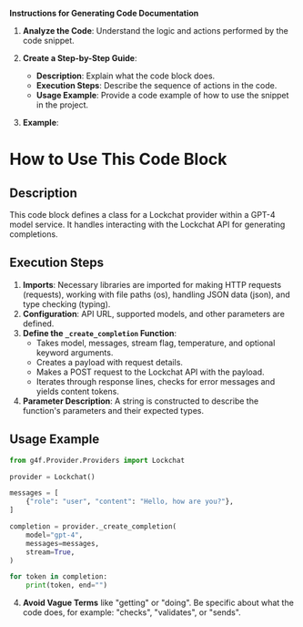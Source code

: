 **Instructions for Generating Code Documentation**

1. **Analyze the Code**: Understand the logic and actions performed by the code snippet.

2. **Create a Step-by-Step Guide**:
    - **Description**: Explain what the code block does.
    - **Execution Steps**: Describe the sequence of actions in the code.
    - **Usage Example**: Provide a code example of how to use the snippet in the project.

3. **Example**:

How to Use This Code Block
=========================================================================================

Description
-------------------------
This code block defines a class for a Lockchat provider within a GPT-4 model service. It handles interacting with the Lockchat API for generating completions.

Execution Steps
-------------------------
1. **Imports**: Necessary libraries are imported for making HTTP requests (requests), working with file paths (os), handling JSON data (json), and type checking (typing).
2. **Configuration**: API URL, supported models, and other parameters are defined.
3. **Define the `_create_completion` Function**:
    - Takes model, messages, stream flag, temperature, and optional keyword arguments.
    - Creates a payload with request details.
    - Makes a POST request to the Lockchat API with the payload.
    - Iterates through response lines, checks for error messages and yields content tokens.
4. **Parameter Description**: A string is constructed to describe the function's parameters and their expected types.

Usage Example
-------------------------

```python
from g4f.Provider.Providers import Lockchat

provider = Lockchat()

messages = [
    {"role": "user", "content": "Hello, how are you?"},
]

completion = provider._create_completion(
    model="gpt-4",
    messages=messages,
    stream=True,
)

for token in completion:
    print(token, end="")

```

4. **Avoid Vague Terms** like "getting" or "doing". Be specific about what the code does, for example: "checks", "validates", or "sends".